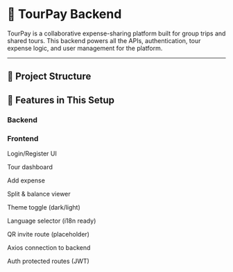 # 🧾 TourPay Backend

TourPay is a collaborative expense-sharing platform built for group trips and shared tours. This backend powers all the APIs, authentication, tour expense logic, and user management for the platform.

---

## 🧱 Project Structure 

## 🔧 Features in This Setup
### Backend
### Frontend
Login/Register UI

Tour dashboard

Add expense

Split & balance viewer

Theme toggle (dark/light)

Language selector (i18n ready)

QR invite route (placeholder)

Axios connection to backend

Auth protected routes (JWT)
